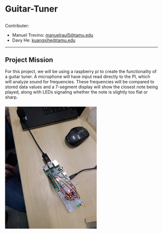 # Guitar-Tuner

##
Contributer:

- Manuel Trevino: manuelraul5@tamu.edu
- Davy He: kuangxihe@tamu.edu

---
## Project Mission
For this project, we will be using a raspberry pi to create the functionality of a guitar tuner. A microphone will have input read directly to the PI, which will analyze sound for frequencies. These frequencies will be compared to stored data values and a 7-segment display will show the closest note being played, along with LEDs signaling whether the note is slightly too flat or sharp.

###

<img src="/images/Guitar_2.jpg" width="302" >
